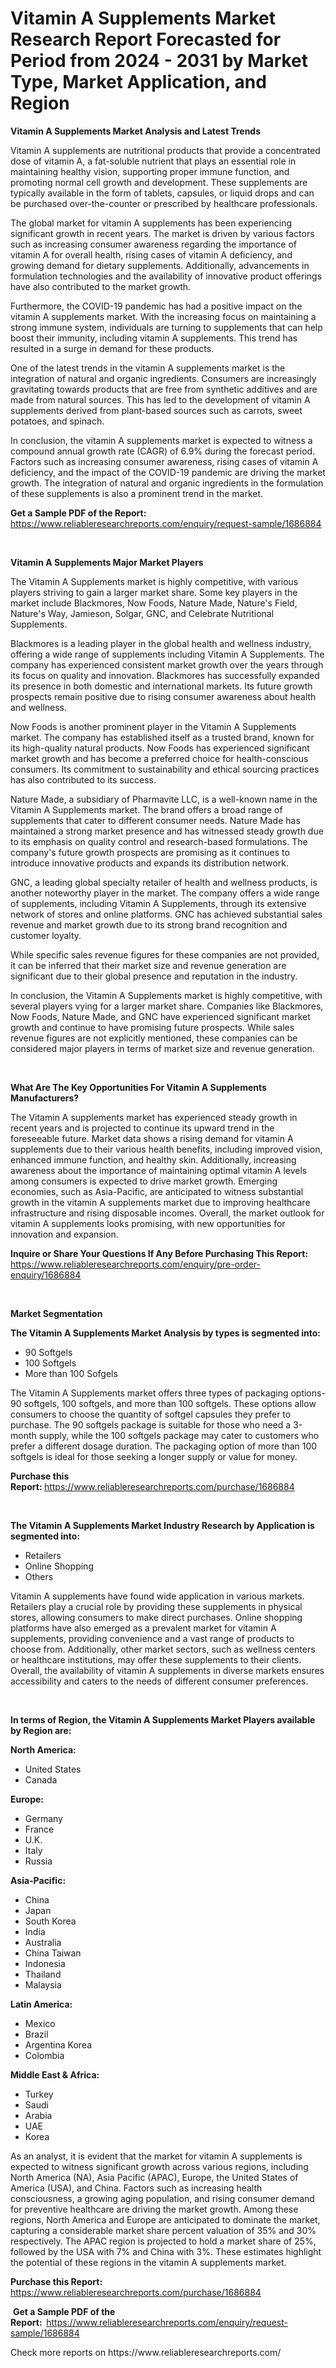 <p><h1>Vitamin A Supplements Market Research Report Forecasted for Period from 2024 -  2031 by Market Type, Market Application, and Region</h1></p><p><strong>Vitamin A Supplements Market Analysis and Latest Trends</strong></p>
<p><p>Vitamin A supplements are nutritional products that provide a concentrated dose of vitamin A, a fat-soluble nutrient that plays an essential role in maintaining healthy vision, supporting proper immune function, and promoting normal cell growth and development. These supplements are typically available in the form of tablets, capsules, or liquid drops and can be purchased over-the-counter or prescribed by healthcare professionals.</p><p>The global market for vitamin A supplements has been experiencing significant growth in recent years. The market is driven by various factors such as increasing consumer awareness regarding the importance of vitamin A for overall health, rising cases of vitamin A deficiency, and growing demand for dietary supplements. Additionally, advancements in formulation technologies and the availability of innovative product offerings have also contributed to the market growth.</p><p>Furthermore, the COVID-19 pandemic has had a positive impact on the vitamin A supplements market. With the increasing focus on maintaining a strong immune system, individuals are turning to supplements that can help boost their immunity, including vitamin A supplements. This trend has resulted in a surge in demand for these products.</p><p>One of the latest trends in the vitamin A supplements market is the integration of natural and organic ingredients. Consumers are increasingly gravitating towards products that are free from synthetic additives and are made from natural sources. This has led to the development of vitamin A supplements derived from plant-based sources such as carrots, sweet potatoes, and spinach.</p><p>In conclusion, the vitamin A supplements market is expected to witness a compound annual growth rate (CAGR) of 6.9% during the forecast period. Factors such as increasing consumer awareness, rising cases of vitamin A deficiency, and the impact of the COVID-19 pandemic are driving the market growth. The integration of natural and organic ingredients in the formulation of these supplements is also a prominent trend in the market.</p></p>
<p><strong>Get a Sample PDF of the Report:&nbsp;</strong> <a href="https://www.reliableresearchreports.com/enquiry/request-sample/1686884">https://www.reliableresearchreports.com/enquiry/request-sample/1686884</a></p>
<p>&nbsp;</p>
<p><strong>Vitamin A Supplements Major Market Players</strong></p>
<p><p>The Vitamin A Supplements market is highly competitive, with various players striving to gain a larger market share. Some key players in the market include Blackmores, Now Foods, Nature Made, Nature's Field, Nature's Way, Jamieson, Solgar, GNC, and Celebrate Nutritional Supplements.</p><p>Blackmores is a leading player in the global health and wellness industry, offering a wide range of supplements including Vitamin A Supplements. The company has experienced consistent market growth over the years through its focus on quality and innovation. Blackmores has successfully expanded its presence in both domestic and international markets. Its future growth prospects remain positive due to rising consumer awareness about health and wellness.</p><p>Now Foods is another prominent player in the Vitamin A Supplements market. The company has established itself as a trusted brand, known for its high-quality natural products. Now Foods has experienced significant market growth and has become a preferred choice for health-conscious consumers. Its commitment to sustainability and ethical sourcing practices has also contributed to its success.</p><p>Nature Made, a subsidiary of Pharmavite LLC, is a well-known name in the Vitamin A Supplements market. The brand offers a broad range of supplements that cater to different consumer needs. Nature Made has maintained a strong market presence and has witnessed steady growth due to its emphasis on quality control and research-based formulations. The company's future growth prospects are promising as it continues to introduce innovative products and expands its distribution network.</p><p>GNC, a leading global specialty retailer of health and wellness products, is another noteworthy player in the market. The company offers a wide range of supplements, including Vitamin A Supplements, through its extensive network of stores and online platforms. GNC has achieved substantial sales revenue and market growth due to its strong brand recognition and customer loyalty.</p><p>While specific sales revenue figures for these companies are not provided, it can be inferred that their market size and revenue generation are significant due to their global presence and reputation in the industry.</p><p>In conclusion, the Vitamin A Supplements market is highly competitive, with several players vying for a larger market share. Companies like Blackmores, Now Foods, Nature Made, and GNC have experienced significant market growth and continue to have promising future prospects. While sales revenue figures are not explicitly mentioned, these companies can be considered major players in terms of market size and revenue generation.</p></p>
<p>&nbsp;</p>
<p><strong>What Are The Key Opportunities For Vitamin A Supplements Manufacturers?</strong></p>
<p><p>The Vitamin A supplements market has experienced steady growth in recent years and is projected to continue its upward trend in the foreseeable future. Market data shows a rising demand for vitamin A supplements due to their various health benefits, including improved vision, enhanced immune function, and healthy skin. Additionally, increasing awareness about the importance of maintaining optimal vitamin A levels among consumers is expected to drive market growth. Emerging economies, such as Asia-Pacific, are anticipated to witness substantial growth in the vitamin A supplements market due to improving healthcare infrastructure and rising disposable incomes. Overall, the market outlook for vitamin A supplements looks promising, with new opportunities for innovation and expansion.</p></p>
<p><strong>Inquire or Share Your Questions If Any Before Purchasing This Report:</strong> <a href="https://www.reliableresearchreports.com/enquiry/pre-order-enquiry/1686884">https://www.reliableresearchreports.com/enquiry/pre-order-enquiry/1686884</a></p>
<p>&nbsp;</p>
<p><strong>Market Segmentation</strong></p>
<p><strong>The Vitamin A Supplements Market Analysis by types is segmented into:</strong></p>
<p><ul><li>90 Softgels</li><li>100 Softgels</li><li>More than 100 Sofgels</li></ul></p>
<p><p>The Vitamin A Supplements market offers three types of packaging options- 90 softgels, 100 softgels, and more than 100 softgels. These options allow consumers to choose the quantity of softgel capsules they prefer to purchase. The 90 softgels package is suitable for those who need a 3-month supply, while the 100 softgels package may cater to customers who prefer a different dosage duration. The packaging option of more than 100 softgels is ideal for those seeking a longer supply or value for money.</p></p>
<p><strong>Purchase this Report:&nbsp;</strong><a href="https://www.reliableresearchreports.com/purchase/1686884">https://www.reliableresearchreports.com/purchase/1686884</a></p>
<p>&nbsp;</p>
<p><strong>The Vitamin A Supplements Market Industry Research by Application is segmented into:</strong></p>
<p><ul><li>Retailers</li><li>Online Shopping</li><li>Others</li></ul></p>
<p><p>Vitamin A supplements have found wide application in various markets. Retailers play a crucial role by providing these supplements in physical stores, allowing consumers to make direct purchases. Online shopping platforms have also emerged as a prevalent market for vitamin A supplements, providing convenience and a vast range of products to choose from. Additionally, other market sectors, such as wellness centers or healthcare institutions, may offer these supplements to their clients. Overall, the availability of vitamin A supplements in diverse markets ensures accessibility and caters to the needs of different consumer preferences.</p></p>
<p>&nbsp;</p>
<p><strong>In terms of Region, the Vitamin A Supplements Market Players available by Region are:</strong></p>
<p>
    <p> <strong> North America: </strong>
        <ul>
            <li>United States</li>
            <li>Canada</li>
        </ul>
        </p> 
    <p> <strong> Europe: </strong>
        <ul>
            <li>Germany</li>
            <li>France</li>
            <li>U.K.</li>
            <li>Italy</li>
            <li>Russia</li>
        </ul>
        </p> 
    <p> <strong> Asia-Pacific: </strong>
        <ul>
            <li>China</li>
            <li>Japan</li>
            <li>South Korea</li>
            <li>India</li>
            <li>Australia</li>
            <li>China Taiwan</li>
            <li>Indonesia</li>
            <li>Thailand</li>
            <li>Malaysia</li>
        </ul>
        </p> 
    <p> <strong> Latin America: </strong>
        <ul>
            <li>Mexico</li>
            <li>Brazil</li>
            <li>Argentina Korea</li>
            <li>Colombia</li>
        </ul>
        </p> 
    <p> <strong> Middle East & Africa: </strong>
        <ul>
            <li>Turkey</li>
            <li>Saudi</li>
            <li>Arabia</li>
            <li>UAE</li>
            <li>Korea</li>
        </ul>
    </p>
    </p>
<p><p>As an analyst, it is evident that the market for vitamin A supplements is expected to witness significant growth across various regions, including North America (NA), Asia Pacific (APAC), Europe, the United States of America (USA), and China. Factors such as increasing health consciousness, a growing aging population, and rising consumer demand for preventive healthcare are driving the market growth. Among these regions, North America and Europe are anticipated to dominate the market, capturing a considerable market share percent valuation of 35% and 30% respectively. The APAC region is projected to hold a market share of 25%, followed by the USA with 7% and China with 3%. These estimates highlight the potential of these regions in the vitamin A supplements market.</p></p>
<p><strong>Purchase this Report: </strong><a href="https://www.reliableresearchreports.com/purchase/1686884">https://www.reliableresearchreports.com/purchase/1686884</a></p>
<p>&nbsp;<strong>Get a Sample PDF of the Report:&nbsp;&nbsp;</strong><a href="https://www.reliableresearchreports.com/enquiry/request-sample/1686884">https://www.reliableresearchreports.com/enquiry/request-sample/1686884</a></p>
<p><strong></strong></p>
<p>Check more reports on https://www.reliableresearchreports.com/</p>